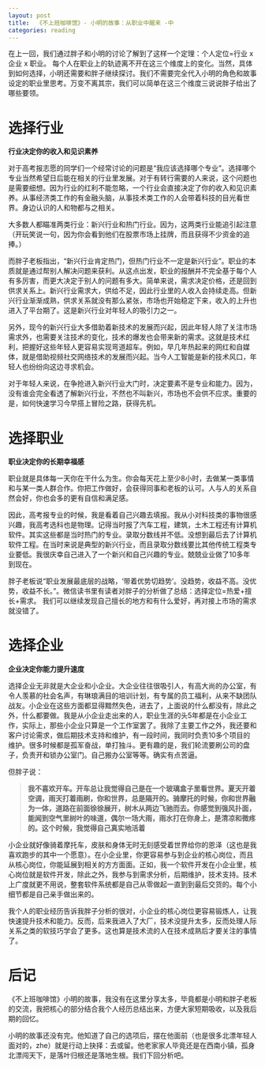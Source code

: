 ```yaml
---
layout: post
title:  《不上班咖啡馆》- 小明的故事：从职业中醒来 -中
categories: reading
---
```


在上一回，我们通过胖子和小明的讨论了解到了这样一个定理：个人定位=行业 x 企业 x 职业。 每个人在职业上的轨迹离不开在这三个维度上的变化。当然，具体到如何选择，小明还需要和胖子继续探讨。我们不需要完全代入小明的角色和故事设定的职业里思考。万变不离其宗，我们可以简单在这三个维度三说说胖子给出了哪些要领。

# 选择行业 
**行业决定你的收入和见识素养**

对于高考报志愿的同学们一个经常讨论的问题是“我应该选择哪个专业”。选择哪个专业当然希望日后能在相关的行业里发展。对于有转行需要的人来说，这个问题也是需要细想。因为行业的红利不能忽略，一个行业会直接决定了你的收入和见识素养。从事经济类工作的有金融头脑，从事技术类工作的人会带着科技的目光看世界。身边认识的人和物都与之相关。

大多数人都瞄准两类行业：新兴行业和热门行业。因为，这两类行业能追引起注意（开玩笑说一句，因为你会看到他们在股票市场上挂牌，而且获得不少资金的追捧。）

而胖子老板指出，“新兴行业肯定热门，但热门行业不一定是新兴行业”。职业的本质就是通过帮别人解决问题来获利。从这点出发，职业的报酬并不完全基于每个人有多厉害，而更大决定于别人的问题有多大。简单来说，需求决定价格，还是回到供求关系上。新兴行业需求大，供给不足，因此行业里的人收入会持续走高。但新兴行业渐渐成熟，供求关系就没有那么紧张，市场也开始稳定下来，收入的上升也进入了平台期了。这是新兴行业对年轻人的吸引力之一。

另外，现今的新兴行业大多借助着新技术的发展而兴起，因此年轻人除了关注市场需求外，也需要关注技术的变化，技术的爆发也会带来新的需求。这就是技术红利，把握好这些年轻人更容易实现弯道超车。例如，早几年热起来的网红和自媒体，就是借助视频社交网络技术的发展而兴起。当今人工智能是新的技术风口，年轻人也纷纷向这边寻求机会。

对于年轻人来说，在争抢进入新兴行业大门时，决定要素不是专业和能力。因为，没有谁会完全看透了解新兴行业，不然也不叫新兴，市场也不会供不应求。重要的是，如何快速学习今早搭上冒险之路，获得先机。



# 选择职业
**职业决定你的长期幸福感**

职业就是具体每一天你在干什么为生。你会每天花上至少8小时，去做某一类事情和与某一类人群合作。你把工作做好，会获得同事和老板的认可。人与人的关系自然会好，你也会多的更有自信和满足感。

因此，高考报专业的时候，我是看着自己兴趣去填报。我从小对科技类的事物很感兴趣，我高考选科也是物理。记得当时报了汽车工程，建筑，土木工程还有计算机软件。其实这些都是当时热门的专业。录取分数线并不低。没想到最后去了计算机软件工程。在当时来说是典型的新兴行业，而且录取分数线要比其他传统工程类专业要低。我很庆幸自己进入了一个新兴和自己兴趣的专业。兢兢业业做了10多年到现在。

胖子老板说“职业发展最底层的战略，‘带着优势切趋势’。没趋势，收益不高。没优势，收益不长。”。微信读书里有读者对胖子的分析做了总结：选择定位=热爱+擅长+需求。 我们可以继续发现自己擅长的地方和有什么爱好，再对接上市场的需求就没错了。 


# 选择企业
**企业决定你能力提升速度**

选择企业无非就是大企业和小企业。大企业往往很吸引人，有高大尚的办公室，有令人羡慕的社会名声，有琳琅满目的培训计划，有专属的员工福利，从来不缺团队战友。小企业在这些方面都显得黯然失色，进去了，上面说的什么都没有，除此之外，什么都要做。我是从小企业走出来的人，职业生涯的头5年都是在小企业工作，实际上，那些小企业只算是一个工作室罢了。我除了主要工作之外，我还要和客户讨论需求，做后期技术支持和维护，有一段时间，我同时负责10多个项目的维护。很多时候都是孤军奋战，单打独斗。更有趣的是，我们轮流要刷公司的盘子，负责开和锁办公室门。自己搬办公室等等。确实有点苦逼。

但胖子说：

> **我不喜欢开车。开车总让我觉得自己是在一个玻璃盒子里看世界。夏天开着空调，雨天打着雨刷，你和世界，总是隔开的。骑摩托的时候，你和世界融为一体，道路在前面徐徐展开，树木从两边飞驰而去。你感觉到强风扑面，能闻到空气里树叶的味道，偶尔一场大雨，雨水打在你身上，是清凉和微疼的。这个时候，我觉得自己真实地活着**

小企业就好像骑着摩托车，皮肤和身体无时无刻感受着世界给你的恩泽（这也是我喜欢跑步的其中一个愿意）。在小企业里，你更容易参与到企业的核心岗位，而且从核心岗位，你能延展到相关的方方面面。正如，我一个软件开发在小企业里，核心岗位就是软件开发，除此之外，我参与到需求分析，后期维护，技术支持。技术上广度就更不用说，整套软件系统都是自己从零做起一直到到最后交货的。每个小细节都是自己亲手做出来的。

我个人的职业经历告诉我胖子分析的很对，小企业的核心岗位更容易锻炼人，让我快速提升技术和能力。反而，后来我进入了大厂，技术没提升太多，反而处理人际关系之类的软技巧学会了更多。这也算是技术流的人在技术成熟后才要关注的事情了。


# 后记

《不上班咖啡馆》小明的故事，我没有在这里分享太多，毕竟都是小明和胖子老板的交流，我把核心的部分结合我个人经历总结出来，方便大家短期吸收，以及我后期的回忆。

小明的故事还没有完。他知道了自己的选项后，摆在他面前（也是很多北漂年轻人面对的，zhe）就是行动上抉择：去或留。他老家家人毕竟还是在西南小镇，孤身北漂闯天下，是落叶归根还是落地生根。我们下回分析吧。


<!--stackedit_data:
eyJoaXN0b3J5IjpbMTYyNTUyMzUwOSwxOTI5NzU3MzYzLC05MT
A4ODkzNjMsLTExODU4NzQ0OTEsMTkyMjk5MzQxMV19
-->